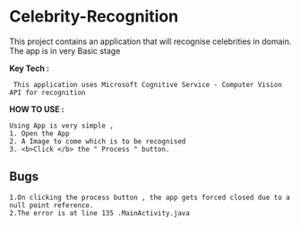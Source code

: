 # Celebrity-Recognition

<p>This project contains an application that will recognise celebrities in domain.
The app is in very Basic stage</p>

<b>Key Tech : </b><p>``` This application uses Microsoft Cognitive Service - Computer Vision API for recognition``` </p>

<b>HOW TO USE : </b>

<p>

```Using App is very simple ,```<br>
```1. Open the App ```<br>
```2. A Image to come which is to be recognised``` <br>
```3. <b>Click </b> the " Process " button.```<br>
</p>

<b><h2>Bugs</h2></b>

```1.On clicking the process button , the app gets forced closed due to a null point reference.```<br>
```2.The error is at line 135 .MainActivity.java```
